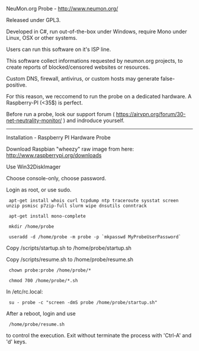 NeuMon.org Probe - http://www.neumon.org/

Released under GPL3.

Developed in C#, run out-of-the-box under Windows, require Mono under Linux, OSX or other systems.


Users can run this software on it's ISP line.

This software collect informations requested by neumon.org projects, to create reports of blocked/censored websites or resources.


Custom DNS, firewall, antivirus, or custom hosts may generate false-positive. 

For this reason, we reccomend to run the probe on a dedicated hardware. A Raspberry-PI (<35$) is perfect.

Before run a probe, look our support forum ( https://airvpn.org/forum/30-net-neutrality-monitor/ ) and indroduce yourself.



--------------------
Installation - Raspberry PI Hardware Probe


Download Raspbian "wheezy" raw image from here: http://www.raspberrypi.org/downloads

Use Win32DiskImager

Choose console-only, choose password.

Login as root, or use sudo.

     apt-get install whois curl tcpdump ntp traceroute sysstat screen unzip psmisc p7zip-full slurm wipe dnsutils conntrack

     apt-get install mono-complete

     mkdir /home/probe

     useradd -d /home/probe -m probe -p `mkpasswd MyProbeUserPassword`

Copy /scripts/startup.sh to /home/probe/startup.sh

Copy /scripts/resume.sh to /home/probe/resume.sh

     chown probe:probe /home/probe/*

     chmod 700 /home/probe/*.sh

In /etc/rc.local:

     su - probe -c "screen -dmS probe /home/probe/startup.sh"



After a reboot, login and use 

     /home/probe/resume.sh

to control the execution. Exit without terminate the process with 'Ctrl-A' and 'd' keys.


